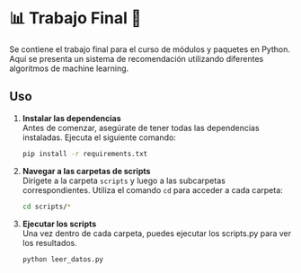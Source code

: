 # 📊 Trabajo Final 🤖

Se contiene el trabajo final para el curso de módulos y paquetes en Python. Aquí se presenta un sistema de recomendación utilizando diferentes algoritmos de machine learning.

## Uso 

1. **Instalar las dependencias**  
   Antes de comenzar, asegúrate de tener todas las dependencias instaladas. Ejecuta el siguiente comando:

   ```bash
   pip install -r requirements.txt

2. **Navegar a las carpetas de scripts**  
   Dirígete a la carpeta `scripts` y luego a las subcarpetas correspondientes. Utiliza el comando `cd` para acceder a cada carpeta:

   ```bash
   cd scripts/*
   ```

3. **Ejecutar los scripts**  
   Una vez dentro de cada carpeta, puedes ejecutar los scripts.py para ver los resultados. 

   ```bash
   python leer_datos.py
   ```
